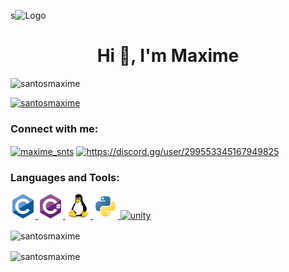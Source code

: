 s![Logo](https://upload.wikimedia.org/wikipedia/commons/2/2d/Epitech.png)

<h1 align="center">Hi 👋, I'm Maxime</h1>
<p align="left"> <img src="https://komarev.com/ghpvc/?username=santosmaxime&label=Profile%20views&color=0e75b6&style=flat" alt="santosmaxime" /> </p>

<p align="left"> <a href="https://github.com/ryo-ma/github-profile-trophy"><img src="https://github-profile-trophy.vercel.app/?username=santosmaxime" alt="santosmaxime" /></a> </p>

<h3 align="left">Connect with me:</h3>
<p align="left">
<a href="https://instagram.com/maxime_snts" target="blank"><img align="center" src="https://raw.githubusercontent.com/rahuldkjain/github-profile-readme-generator/master/src/images/icons/Social/instagram.svg" alt="maxime_snts" height="30" width="40" /></a>
<a href="https://discord.gg/https://discord.gg/user/299553345167949825" target="blank"><img align="center" src="https://raw.githubusercontent.com/rahuldkjain/github-profile-readme-generator/master/src/images/icons/Social/discord.svg" alt="https://discord.gg/user/299553345167949825" height="30" width="40" /></a>
</p>

<h3 align="left">Languages and Tools:</h3>
<p align="left"> <a href="https://www.cprogramming.com/" target="_blank" rel="noreferrer"> <img src="https://raw.githubusercontent.com/devicons/devicon/master/icons/c/c-original.svg" alt="c" width="40" height="40"/> </a> <a href="https://www.w3schools.com/cs/" target="_blank" rel="noreferrer"> <img src="https://raw.githubusercontent.com/devicons/devicon/master/icons/csharp/csharp-original.svg" alt="csharp" width="40" height="40"/> </a> <a href="https://www.linux.org/" target="_blank" rel="noreferrer"> <img src="https://raw.githubusercontent.com/devicons/devicon/master/icons/linux/linux-original.svg" alt="linux" width="40" height="40"/> </a> <a href="https://www.python.org" target="_blank" rel="noreferrer"> <img src="https://raw.githubusercontent.com/devicons/devicon/master/icons/python/python-original.svg" alt="python" width="40" height="40"/> </a> <a href="https://unity.com/" target="_blank" rel="noreferrer"> <img src="https://www.vectorlogo.zone/logos/unity3d/unity3d-icon.svg" alt="unity" width="40" height="40"/> </a> </p>

<p><img align="center" src="https://github-readme-stats.vercel.app/api/top-langs?username=santosmaxime&show_icons=true&locale=en&layout=compact" alt="santosmaxime" /></p>

<p><img align="center" src="https://github-readme-streak-stats.herokuapp.com/?user=santosmaxime&" alt="santosmaxime" /></p>
